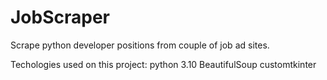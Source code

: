 # JobScraper
Scrape python developer positions from couple of job ad sites.


Techologies used on this project:
python 3.10
BeautifulSoup
customtkinter
